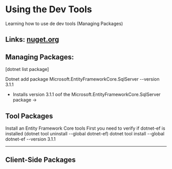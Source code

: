 # Using the Dev Tools

Learning how to use de dev tools (Managing Packages)

Links:
[nuget.org](Nuget)
---

## Managing Packages:
[dotnet list package]

Dotnet add package Microsoft.EntityFrameworkCore.SqlServer --version 3.1.1
* Installs version 3.1.1 oof the Microsoft.EntityFrameworkCore.SqlServer package -> 



## Tool Packages
Install an Entity Framework Core tools
First you need to verify if dotnet-ef is installed (dotnet tool uninstall --global dotnet-ef)
dotnet tool install --global dotnet-ef --version 3.1.1

---

## Client-Side Packages
